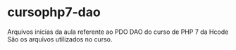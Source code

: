 # cursophp7-dao
Arquivos inicias da aula referente ao PDO DAO do curso de PHP 7 da Hcode
São os arquivos utilizados no curso.
